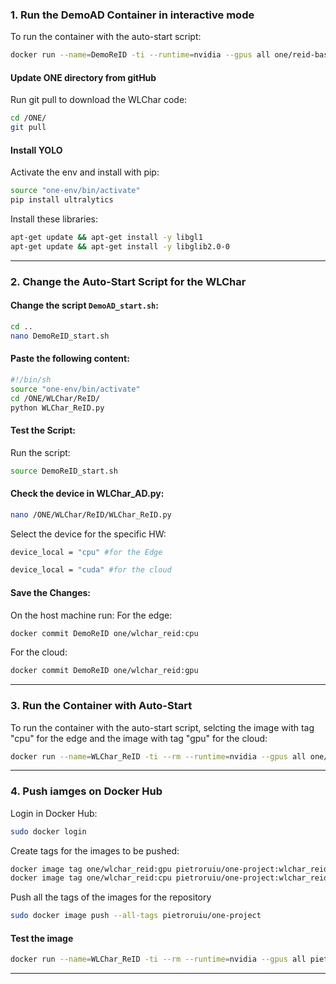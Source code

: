 ### **1. Run the DemoAD Container in interactive mode**
To run the container with the auto-start script:
```bash
docker run --name=DemoReID -ti --runtime=nvidia --gpus all one/reid-base:v2 bash
```
#### **Update ONE directory from gitHub**
Run git pull to download the WLChar code:
```bash
cd /ONE/
git pull
```
#### **Install YOLO**
Activate the env and install with pip:
```bash
source "one-env/bin/activate"
pip install ultralytics
```
Install these libraries:
```bash
apt-get update && apt-get install -y libgl1
apt-get update && apt-get install -y libglib2.0-0
```

---

### **2. Change the Auto-Start Script for the WLChar**

#### Change the script `DemoAD_start.sh`:
```bash
cd ..
nano DemoReID_start.sh
```

#### Paste the following content:
```bash
#!/bin/sh
source "one-env/bin/activate"
cd /ONE/WLChar/ReID/
python WLChar_ReID.py
```

#### Test the Script:
Run the script:
```bash
source DemoReID_start.sh
```
#### Check the device in WLChar_AD.py:
```bash
nano /ONE/WLChar/ReID/WLChar_ReID.py
```
Select the device for the specific HW:
```bash
device_local = "cpu" #for the Edge
```
```bash
device_local = "cuda" #for the cloud
```

#### Save the Changes:
On the host machine run:
For the edge:
```bash
docker commit DemoReID one/wlchar_reid:cpu
```
For the cloud:
```bash
docker commit DemoReID one/wlchar_reid:gpu
```
---

### **3. Run the Container with Auto-Start**
To run the container with the auto-start script, selcting the image with tag "cpu" for the edge and the image with tag "gpu" for the cloud:
```bash
docker run --name=WLChar_ReID -ti --rm --runtime=nvidia --gpus all one/wlchar_reid:cpu bash -c 'source DemoReID_start.sh'
```
---
### **4. Push iamges on Docker Hub**
Login in Docker Hub:
```bash
sudo docker login
```
Create tags for the images to be pushed:
```bash
docker image tag one/wlchar_reid:gpu pietroruiu/one-project:wlchar_reid_gpu
docker image tag one/wlchar_reid:cpu pietroruiu/one-project:wlchar_reid_cpu
```
Push all the tags of the images for the repository 
```bash
sudo docker image push --all-tags pietroruiu/one-project
```
#### **Test the image**
```bash
docker run --name=WLChar_ReID -ti --rm --runtime=nvidia --gpus all pietroruiu/one-project:wlchar_reid_cpu bash -c 'source DemoReID_start.sh'
```
---

